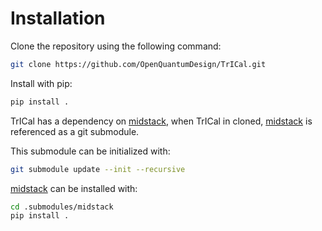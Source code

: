 # Installation

Clone the repository using the following command:

```sh
git clone https://github.com/OpenQuantumDesign/TrICal.git
```

Install with pip:

```sh
pip install .
```

TrICal has a dependency on [midstack](https://github.com/OpenQuantumDesign/midstack), when TrICal in cloned, [midstack](https://github.com/OpenQuantumDesign/midstack) is referenced as a git submodule.

This submodule can be initialized with:

```sh
git submodule update --init --recursive
```

[midstack](https://github.com/OpenQuantumDesign/midstack) can be installed with:

```sh
cd .submodules/midstack
pip install .
```
